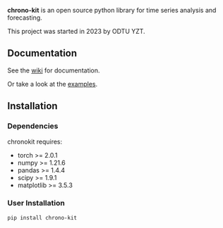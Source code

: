 **chrono-kit** is an open source python library for time series analysis and forecasting.

This project was started in 2023 by ODTU YZT.
## Documentation
See the [wiki](https://github.com/odtuyzt/chrono-kit/wiki) for documentation.

Or take a look at the [examples](https://github.com/odtuyzt/chrono-kit/tree/main/examples).

## Installation

### Dependencies

chronokit requires:

* torch >= 2.0.1
* numpy >= 1.21.6
* pandas >= 1.4.4
* scipy >= 1.9.1
* matplotlib >= 3.5.3

### User Installation

    pip install chrono-kit
